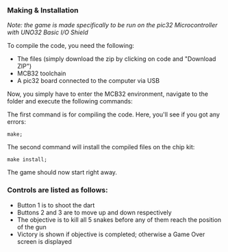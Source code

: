 ### Making & Installation
*Note: the game is made specifically to be run on the pic32 Microcontroller with UNO32 Basic I/O Shield*

To compile the code, you need the following:
* The files (simply download the zip by clicking on code and "Download ZIP")
* MCB32 toolchain
* A pic32 board connected to the computer via USB

Now, you simply have to enter the MCB32 environment, navigate to the folder and execute the following commands:

The first command is for compiling the code. Here, you'll see if you got any errors:
```
make;
```

The second command will install the compiled files on the chip kit:
```
make install;
```

The game should now start right away.

### Controls are listed as follows:

* Button 1 is to shoot the dart
* Buttons 2 and 3 are to move up and down respectively
* The objective is to kill all 5 snakes before any of them reach the position of the gun
* Victory is shown if objective is completed; otherwise a Game Over screen is displayed

